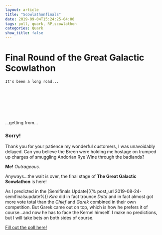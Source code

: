 ```yaml
---
layout: article
title: "Scowlathonfinals"
date: 2019-09-04T15:24:25-04:00
tags: poll, quark, RP,scowlathon
categories: Quark
show_title: false
---
```


# Final Round of the Great Galactic Scowlathon
    It's been a long road...


​    
​    
​    
​    
​    
​    
    ...getting from...

### Sorry!

Thank you for your patience my wonderful customers, I was unavoidably delayed. Can you believe the Breen were holding me hostage on trumped up charges of smuggling Andorian Rye Wine through the badlands? 

**Me!** *Outrageous.*

Anyways...the wait is over, the final stage of **The Great Galactic Scowlathon** is here!

As I predicted in the [Semifinals Update]({% post_url 2019-08-24-semifinalsupdate%}) *Kira* did in fact trounce *Data* and in fact almost got more vote total than the *Chief* and *Garek* combined in their own competition. But Garek came out on top, which is how he prefers it of course...and now he has to face the Kernel himself. I make no predictions, but I will take bets on both sides of course.  

[Fill out the poll here!](https://tenforward.social/@quark/102735860659919654)


